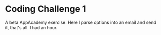 # Coding Challenge 1
A beta AppAcademy exercise. Here I parse options into an email and send it, that's all. I had an hour.
